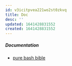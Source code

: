 ```yaml
---
id: v3icitpvea221wo2st0zkvq
title: Doc
desc: ''
updated: 1641428831552
created: 1641428831552
---
```



##### Documentation

- [pure bash bible](https://github.com/dylanaraps/pure-bash-bible)
